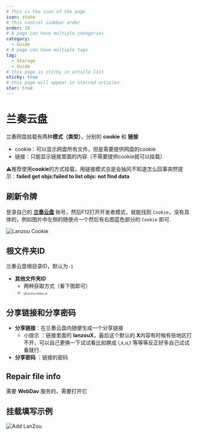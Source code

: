 ```yaml
---
# This is the icon of the page
icon: state
# This control sidebar order
order: 19
# A page can have multiple categories
category:
  - Guide
# A page can have multiple tags
tag:
  - Storage
  - Guide
# this page is sticky in article list
sticky: true
# this page will appear in starred articles
star: true
---
```


# 兰奏云盘

兰奏网盘挂载有两种**模式（类型）**，分别的 **cookie** 和 **链接** 

- cookie：可以显示网盘所有文件，但是需要提供网盘的cookie
- 链接：只能显示链接里面的内容（不需要提供cookie就可以挂载）



⚠推荐使用**cookie**的方式挂载，用链接模式总是会抽风不知道怎么回事突然提示：**failed get objs:failed to list objs: not find data**



## 刷新令牌

登录自己的 [**兰奏云盘**](https://pc.woozooo.com/) 账号，然后F12打开开发者模式，就能找到 `Cookie`，没有具体的，例如图片中左侧的随便点一个然后有右图蓝色部分的 `Cookie` 即可.

![Lanzou Cookie](https://pic.rmb.bdstatic.com/bjh/8a00dc89a7a5dde373f89440a24c03c1.png)



## 根文件夹ID

兰奏云盘根目录ID，默认为`-1`

- **其他文件夹ID**
  - 两种获取方式（看下图即可）
  - <img src="https://pic.rmb.bdstatic.com/bjh/86cbe731013ac6860c1029544656fa1d.gif" alt="LanZou folder_id" style="zoom:50%;" />



## 分享链接和分享密码

- **分享链接**：在兰奏云盘内随便生成一个分享链接
  - 小提示 ：链接里面的 **lanzouX**，最后这个默认的 **X**内容有时候有些地区打不开，可以自己更换一下试试看比如换成 i,x,u,t 等等等反正好多自己试试看就行.
- **分享密码** ：链接的密码



## Repair file info

需要 **WebDav** 服务的，需要打开它



## 挂载填写示例

![Add LanZou](https://pic.rmb.bdstatic.com/bjh/0cbc0b9a0d7022d729f4208f9b0d5b80.png)
